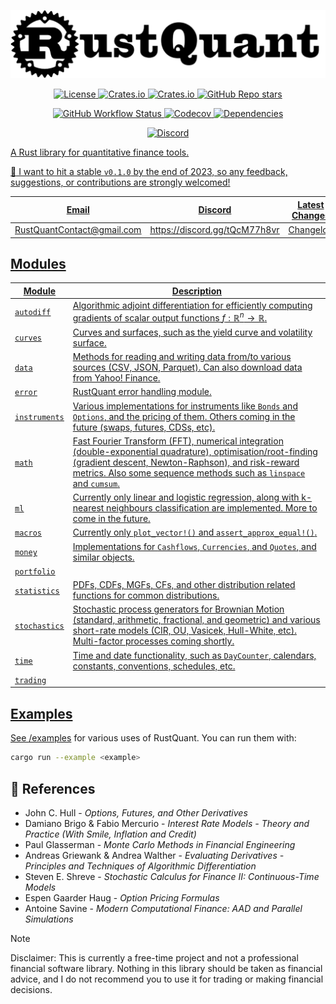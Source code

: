 
![](./images/logo.png)

<p align="center">
    <a href="#license" alt="license">
        <img alt="License" src="https://img.shields.io/badge/Dual_License-MIT_and_Apache_2.0-black?logo=apache">
    <a href="#version" alt="version">
        <img alt="Crates.io" src="https://img.shields.io/crates/v/RustQuant?logo=rust&color=black">
    <a href="#downloads" alt="downloads">
        <img alt="Crates.io" src="https://img.shields.io/crates/d/RustQuant?logo=rust&color=black">
    <a href="#stars" alt="stars">
        <img alt="GitHub Repo stars" src="https://img.shields.io/github/stars/avhz/RustQuant?logo=github&color=black">
</p>

<p align="center">
    <a href="#build" alt="build">
        <img alt="GitHub Workflow Status" src="https://img.shields.io/github/actions/workflow/status/avhz/RustQuant/build.yml">
    <a href="#codecov" alt="codecov">
        <img alt="Codecov" src="https://img.shields.io/codecov/c/gh/avhz/RustQuant">
    <a href="#deps" alt="deps">
        <img alt="Dependencies" src="https://deps.rs/repo/github/avhz/RustQuant/status.svg">
</p>

<p align="center">
    <a href="#discord" alt="discord">
        <img alt="Discord" src="https://img.shields.io/discord/1146771658082881636?logo=discord">
</p>

A Rust library for quantitative finance tools.

:dart: I want to hit a stable `v0.1.0` by the end of 2023, so any feedback, suggestions, or contributions are strongly welcomed!

<div align="center">

| Email                        | Discord                         | Latest Changes              |
|:----------------------------:|:-------------------------------:|:---------------------------:|
| <RustQuantContact@gmail.com> | <https://discord.gg/tQcM77h8vr> | [Changelog](./CHANGELOG.md) |

</div>

## Modules

| Module | Description |
|--------|-------------|
| [`autodiff`](https://docs.rs/RustQuant/latest/RustQuant/autodiff/index.html) | Algorithmic adjoint differentiation for efficiently computing gradients of scalar output functions $f: \mathbb{R}^n \rightarrow \mathbb{R}$. |
| [`curves`](https://docs.rs/RustQuant/latest/RustQuant/curves/index.html) | Curves and surfaces, such as the yield curve and volatility surface. |
| [`data`](https://docs.rs/RustQuant/latest/RustQuant/data/index.html) | Methods for reading and writing data from/to various sources (CSV, JSON, Parquet). Can also download data from Yahoo! Finance. |
| [`error`](https://docs.rs/RustQuant/latest/RustQuant/error/index.html) | RustQuant error handling module. |
| [`instruments`](https://docs.rs/RustQuant/latest/RustQuant/instruments/index.html) | Various implementations for instruments like `Bonds` and `Options`, and the pricing of them. Others coming in the future (swaps, futures, CDSs, etc). |
| [`math`](https://docs.rs/RustQuant/latest/RustQuant/math/index.html) | Fast Fourier Transform (FFT), numerical integration (double-exponential quadrature), optimisation/root-finding (gradient descent, Newton-Raphson), and risk-reward metrics. Also some sequence methods such as `linspace` and `cumsum`. |
| [`ml`](https://docs.rs/RustQuant/latest/RustQuant/ml/index.html) | Currently only linear and logistic regression, along with k-nearest neighbours classification are implemented. More to come in the future. |
| [`macros`](https://docs.rs/RustQuant/latest/RustQuant/macros/index.html) | Currently only `plot_vector!()` and `assert_approx_equal!()`. |
| [`money`](https://docs.rs/RustQuant/latest/RustQuant/money/index.html) | Implementations for `Cashflows`, `Currencies`, and `Quotes`, and similar objects. |
| [`portfolio`](https://docs.rs/RustQuant/latest/RustQuant/portfolio/index.html) | |
| [`statistics`](https://docs.rs/RustQuant/latest/RustQuant/statistics/index.html) | PDFs, CDFs, MGFs, CFs, and other distribution related functions for common distributions. |
| [`stochastics`](https://docs.rs/RustQuant/latest/RustQuant/stochastics/index.html) | Stochastic process generators for Brownian Motion (standard, arithmetic, fractional, and geometric) and various short-rate models (CIR, OU, Vasicek, Hull-White, etc). Multi-factor processes coming shortly. |
| [`time`](https://docs.rs/RustQuant/latest/RustQuant/time/index.html) | Time and date functionality, such as `DayCounter`, calendars, constants, conventions, schedules, etc. |
| [`trading`](https://docs.rs/RustQuant/latest/RustQuant/trading/index.html) | |

<!-- 
#### [`autodiff`](https://docs.rs/RustQuant/latest/RustQuant/autodiff/index.html)

Algorithmic adjoint differentiation for efficiently computing gradients of scalar output functions $f: \mathbb{R}^n \rightarrow \mathbb{R}$.

#### [`curves`](https://docs.rs/RustQuant/latest/RustQuant/curves/index.html)

Curves and surfaces, such as the yield curve and volatility surface.

#### [`data`](https://docs.rs/RustQuant/latest/RustQuant/data/index.html)

Methods for reading and writing data from/to various sources (CSV, JSON, Parquet). Can also download data from Yahoo! Finance.

#### [`error`](https://docs.rs/RustQuant/latest/RustQuant/error/index.html)

RustQuant error handling module.

#### [`instruments`](https://docs.rs/RustQuant/latest/RustQuant/instruments/index.html)

Various implementations for instruments like `Bonds` and `Options`, and the pricing of them. Others coming in the future (swaps, futures, CDSs, etc).

#### [`math`](https://docs.rs/RustQuant/latest/RustQuant/math/index.html)

Fast Fourier Transform (FFT), numerical integration (double-exponential quadrature), optimisation/root-finding (gradient descent, Newton-Raphson), and risk-reward metrics. Also some sequence methods such as `linspace` and `cumsum`.

#### [`ml`](https://docs.rs/RustQuant/latest/RustQuant/ml/index.html)

Currently only linear and logistic regression, along with k-nearest neighbours classification are implemented. More to come in the future.

#### [`macros`](https://docs.rs/RustQuant/latest/RustQuant/macros/index.html)

Currently only `plot_vector!()` and `assert_approx_equal!()`.

#### [`money`](https://docs.rs/RustQuant/latest/RustQuant/money/index.html)

Implementations for `Cashflows`, `Currencies`, and `Quotes`, and similar objects.

#### [`portfolio`](https://docs.rs/RustQuant/latest/RustQuant/portfolio/index.html)

#### [`statistics`](https://docs.rs/RustQuant/latest/RustQuant/statistics/index.html)

PDFs, CDFs, MGFs, CFs, and other distribution related functions for common distributions.

#### [`stochastics`](https://docs.rs/RustQuant/latest/RustQuant/stochastics/index.html)

Stochastic process generators for Brownian Motion (standard, arithmetic, fractional, and geometric) and various short-rate models (CIR, OU, Vasicek, Hull-White, etc). Multi-factor processes coming shortly.

#### [`time`](https://docs.rs/RustQuant/latest/RustQuant/time/index.html)

Time and date functionality, such as `DayCounter`, calendars, constants, conventions, schedules, etc.

#### [`trading`](https://docs.rs/RustQuant/latest/RustQuant/trading/index.html) -->

## Examples

See [/examples](./examples) for various uses of RustQuant. You can run them with:

```bash
cargo run --example <example>
```

## :book: References

- John C. Hull - *Options, Futures, and Other Derivatives*
- Damiano Brigo & Fabio Mercurio - *Interest Rate Models - Theory and Practice (With Smile, Inflation and Credit)*
- Paul Glasserman - *Monte Carlo Methods in Financial Engineering*
- Andreas Griewank & Andrea Walther - *Evaluating Derivatives - Principles and Techniques of Algorithmic Differentiation*
- Steven E. Shreve - *Stochastic Calculus for Finance II: Continuous-Time Models*
- Espen Gaarder Haug - *Option Pricing Formulas*
- Antoine Savine - *Modern Computational Finance: AAD and Parallel Simulations*

> [!NOTE]  
> Disclaimer: This is currently a free-time project and not a professional financial software library. Nothing in this library should be taken as financial advice, and I do not recommend you to use it for trading or making financial decisions.
